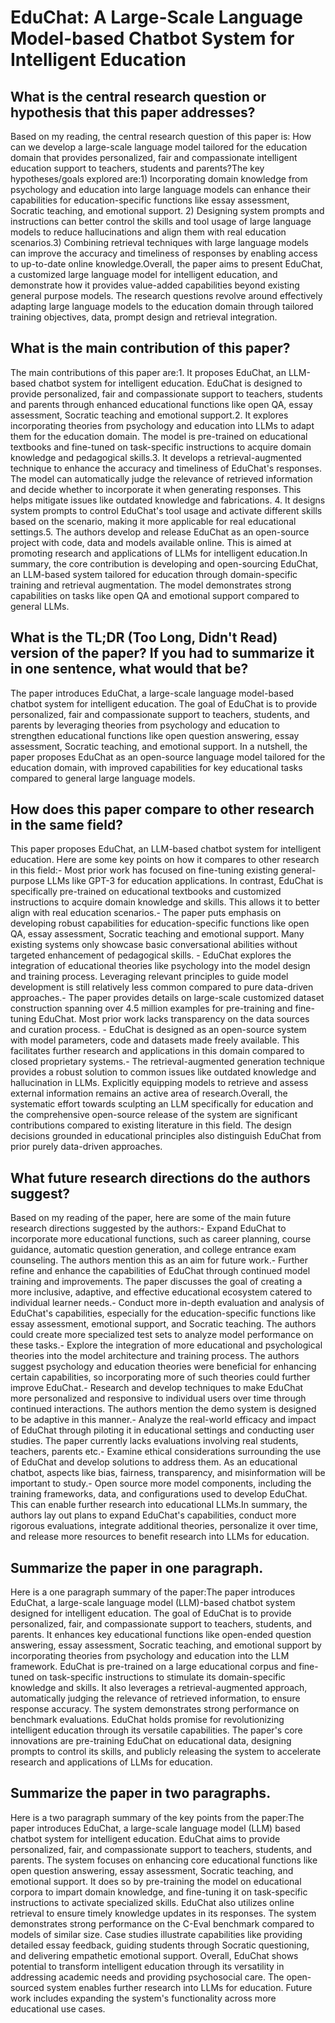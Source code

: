# EduChat: A Large-Scale Language Model-based Chatbot System for   Intelligent Education

## What is the central research question or hypothesis that this paper addresses?

Based on my reading, the central research question of this paper is: How can we develop a large-scale language model tailored for the education domain that provides personalized, fair and compassionate intelligent education support to teachers, students and parents?The key hypotheses/goals explored are:1) Incorporating domain knowledge from psychology and education into large language models can enhance their capabilities for education-specific functions like essay assessment, Socratic teaching, and emotional support. 2) Designing system prompts and instructions can better control the skills and tool usage of large language models to reduce hallucinations and align them with real education scenarios.3) Combining retrieval techniques with large language models can improve the accuracy and timeliness of responses by enabling access to up-to-date online knowledge.Overall, the paper aims to present EduChat, a customized large language model for intelligent education, and demonstrate how it provides value-added capabilities beyond existing general purpose models. The research questions revolve around effectively adapting large language models to the education domain through tailored training objectives, data, prompt design and retrieval integration.


## What is the main contribution of this paper?

The main contributions of this paper are:1. It proposes EduChat, an LLM-based chatbot system for intelligent education. EduChat is designed to provide personalized, fair and compassionate support to teachers, students and parents through enhanced educational functions like open QA, essay assessment, Socratic teaching and emotional support.2. It explores incorporating theories from psychology and education into LLMs to adapt them for the education domain. The model is pre-trained on educational textbooks and fine-tuned on task-specific instructions to acquire domain knowledge and pedagogical skills.3. It develops a retrieval-augmented technique to enhance the accuracy and timeliness of EduChat's responses. The model can automatically judge the relevance of retrieved information and decide whether to incorporate it when generating responses. This helps mitigate issues like outdated knowledge and fabrications. 4. It designs system prompts to control EduChat's tool usage and activate different skills based on the scenario, making it more applicable for real educational settings.5. The authors develop and release EduChat as an open-source project with code, data and models available online. This is aimed at promoting research and applications of LLMs for intelligent education.In summary, the core contribution is developing and open-sourcing EduChat, an LLM-based system tailored for education through domain-specific training and retrieval augmentation. The model demonstrates strong capabilities on tasks like open QA and emotional support compared to general LLMs.


## What is the TL;DR (Too Long, Didn't Read) version of the paper? If you had to summarize it in one sentence, what would that be?

The paper introduces EduChat, a large-scale language model-based chatbot system for intelligent education. The goal of EduChat is to provide personalized, fair and compassionate support to teachers, students, and parents by leveraging theories from psychology and education to strengthen educational functions like open question answering, essay assessment, Socratic teaching, and emotional support. In a nutshell, the paper proposes EduChat as an open-source language model tailored for the education domain, with improved capabilities for key educational tasks compared to general large language models.


## How does this paper compare to other research in the same field?

This paper proposes EduChat, an LLM-based chatbot system for intelligent education. Here are some key points on how it compares to other research in this field:- Most prior work has focused on fine-tuning existing general-purpose LLMs like GPT-3 for education applications. In contrast, EduChat is specifically pre-trained on educational textbooks and customized instructions to acquire domain knowledge and skills. This allows it to better align with real education scenarios.- The paper puts emphasis on developing robust capabilities for education-specific functions like open QA, essay assessment, Socratic teaching and emotional support. Many existing systems only showcase basic conversational abilities without targeted enhancement of pedagogical skills. - EduChat explores the integration of educational theories like psychology into the model design and training process. Leveraging relevant principles to guide model development is still relatively less common compared to pure data-driven approaches.- The paper provides details on large-scale customized dataset construction spanning over 4.5 million examples for pre-training and fine-tuning EduChat. Most prior work lacks transparency on the data sources and curation process.  - EduChat is designed as an open-source system with model parameters, code and datasets made freely available. This facilitates further research and applications in this domain compared to closed proprietary systems.- The retrieval-augmented generation technique provides a robust solution to common issues like outdated knowledge and hallucination in LLMs. Explicitly equipping models to retrieve and assess external information remains an active area of research.Overall, the systematic effort towards sculpting an LLM specifically for education and the comprehensive open-source release of the system are significant contributions compared to existing literature in this field. The design decisions grounded in educational principles also distinguish EduChat from prior purely data-driven approaches.


## What future research directions do the authors suggest?

Based on my reading of the paper, here are some of the main future research directions suggested by the authors:- Expand EduChat to incorporate more educational functions, such as career planning, course guidance, automatic question generation, and college entrance exam counseling. The authors mention this as an aim for future work.- Further refine and enhance the capabilities of EduChat through continued model training and improvements. The paper discusses the goal of creating a more inclusive, adaptive, and effective educational ecosystem catered to individual learner needs.- Conduct more in-depth evaluation and analysis of EduChat's capabilities, especially for the education-specific functions like essay assessment, emotional support, and Socratic teaching. The authors could create more specialized test sets to analyze model performance on these tasks.- Explore the integration of more educational and psychological theories into the model architecture and training process. The authors suggest psychology and education theories were beneficial for enhancing certain capabilities, so incorporating more of such theories could further improve EduChat.- Research and develop techniques to make EduChat more personalized and responsive to individual users over time through continued interactions. The authors mention the demo system is designed to be adaptive in this manner.- Analyze the real-world efficacy and impact of EduChat through piloting it in educational settings and conducting user studies. The paper currently lacks evaluations involving real students, teachers, parents etc.- Examine ethical considerations surrounding the use of EduChat and develop solutions to address them. As an educational chatbot, aspects like bias, fairness, transparency, and misinformation will be important to study.- Open source more model components, including the training frameworks, data, and configurations used to develop EduChat. This can enable further research into educational LLMs.In summary, the authors lay out plans to expand EduChat's capabilities, conduct more rigorous evaluations, integrate additional theories, personalize it over time, and release more resources to benefit research into LLMs for education.


## Summarize the paper in one paragraph.

Here is a one paragraph summary of the paper:The paper introduces EduChat, a large-scale language model (LLM)-based chatbot system designed for intelligent education. The goal of EduChat is to provide personalized, fair, and compassionate support to teachers, students, and parents. It enhances key educational functions like open-ended question answering, essay assessment, Socratic teaching, and emotional support by incorporating theories from psychology and education into the LLM framework. EduChat is pre-trained on a large educational corpus and fine-tuned on task-specific instructions to stimulate its domain-specific knowledge and skills. It also leverages a retrieval-augmented approach, automatically judging the relevance of retrieved information, to ensure response accuracy. The system demonstrates strong performance on benchmark evaluations. EduChat holds promise for revolutionizing intelligent education through its versatile capabilities. The paper's core innovations are pre-training EduChat on educational data, designing prompts to control its skills, and publicly releasing the system to accelerate research and applications of LLMs for education.


## Summarize the paper in two paragraphs.

Here is a two paragraph summary of the key points from the paper:The paper introduces EduChat, a large-scale language model (LLM) based chatbot system for intelligent education. EduChat aims to provide personalized, fair, and compassionate support to teachers, students, and parents. The system focuses on enhancing core educational functions like open question answering, essay assessment, Socratic teaching, and emotional support. It does so by pre-training the model on educational corpora to impart domain knowledge, and fine-tuning it on task-specific instructions to activate specialized skills. EduChat also utilizes online retrieval to ensure timely knowledge updates in its responses. The system demonstrates strong performance on the C-Eval benchmark compared to models of similar size. Case studies illustrate capabilities like providing detailed essay feedback, guiding students through Socratic questioning, and delivering empathetic emotional support. Overall, EduChat shows potential to transform intelligent education through its versatility in addressing academic needs and providing psychosocial care. The open-sourced system enables further research into LLMs for education. Future work includes expanding the system's functionality across more educational use cases.

